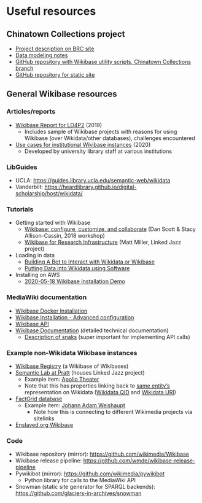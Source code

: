 # Useful resources

## Chinatown Collections project

- [Project description on BRC site](https://bostonresearchcenter.org/bringing-history-together-the-chinatown-collections-survey-project/)
- [Data modeling notes](https://docs.google.com/document/d/1XokKocOTSIFoLLm-mnaIZsnoJr6eXFXh-r2h1FiEtqw/edit?usp=sharing)
- [GitHub repository with Wikibase utility scripts, Chinatown Collections branch](https://github.com/NEU-DSG/wikibase-utilities/tree/chinatown-collections)
- [GitHub repository for static site](https://github.com/NEU-DSG/chinatown-collections-site)

## General Wikibase resources

### Articles/reports
- [Wikibase Report for LD4P2](https://docs.google.com/document/d/1sOPWK9Ps_dC23kIOi3y1_SiyIxaewhMaUq1J1_SQJWA/edit) (2019)
    - Includes sample of Wikibase projects with reasons for using Wikibase (over Wikidata/other databases), challenges encountered
- [Use cases for institutional Wikibase instances](https://github.com/timothy-mendenhall/wikibase-use-cases/blob/master/UseCases-2020.md) (2020)
    - Developed by university library staff at various institutions

### LibGuides
- UCLA: https://guides.library.ucla.edu/semantic-web/wikidata
- Vanderbilt: https://heardlibrary.github.io/digital-scholarship/host/wikidata/

### Tutorials

- Getting started with Wikibase
    - [Wikibase: configure, customize, and collaborate](https://stuff.coffeecode.net/2018/wikibase-workshop-swib18.html) (Dan Scott & Stacy Allison-Cassin, 2018 workshop)
    - [Wikibase for Research Infrastructure](https://medium.com/@thisismattmiller/wikibase-for-research-infrastructure-part-1-d3f640dfad34) (Matt Miller, Linked Jazz project)
- Loading in data
    - [Building A Bot to Interact with Wikidata or Wikibase](https://heardlibrary.github.io/digital-scholarship/host/wikidata/bot/)
    - [Putting Data into Wikidata using Software](http://baskauf.blogspot.com/2019/06/putting-data-into-wikidata-using.html)
- Installing on AWS
    - [2020-05-18 Wikibase Installation Demo](https://docs.google.com/document/d/1jrEX9ChM-mXXsQmiWsWSoya3Ovul7nRI2auM40n_e8I/edit)

### MediaWiki documentation
- [Wikibase Docker Installation](https://www.mediawiki.org/wiki/Wikibase/Docker)
- [Wikibase Installation - Advanced configuration](https://www.mediawiki.org/wiki/Wikibase/Installation/Advanced_configuration)
- [Wikibase API](https://www.mediawiki.org/wiki/Wikibase/API)
- [Wikibase Documentation](https://doc.wikimedia.org/Wikibase/master/php/index.html) (detailed technical documentation)
    - [Description of snaks](https://doc.wikimedia.org/Wikibase/master/php/md_docs_topics_json.html#json_snaks) (super important for implementing API calls)

### Example non-Wikidata Wikibase instances
- [Wikibase Registry](https://wikibase-registry.wmflabs.org/wiki/Main_Page) (a Wikibase of Wikibases)
- [Semantic Lab at Pratt](http://base.semlab.io/wiki/Main_Page) (houses Linked Jazz project)
    - Example item: [Apollo Theater](http://base.semlab.io/wiki/Item:Q22246)
    - Note that this has properties linking back to [same entity’s](https://www.wikidata.org/wiki/Q619124) representation on Wikidata ([Wikidata QID](http://base.semlab.io/wiki/Property:P8) and [Wikidata URI](http://base.semlab.io/wiki/Property:P9))
- [FactGrid database](https://database.factgrid.de/wiki/Main_Page)
    - Example item: [Johann Adam Weishaupt](https://database.factgrid.de/wiki/Item:Q1308)
        - Note how this is connecting to different Wikimedia projects via sitelinks  
- [Enslaved.org Wikibase](https://lod.enslaved.org/wiki/Meta:Main_Page) 

### Code
- Wikibase repository (mirror): https://github.com/wikimedia/Wikibase
- Wikibase release pipeline: https://github.com/wmde/wikibase-release-pipeline
- Pywikibot (mirror): https://github.com/wikimedia/pywikibot
    - Python library for calls to the MediaWiki API
- Snowman (static site generator for SPARQL backends): https://github.com/glaciers-in-archives/snowman

